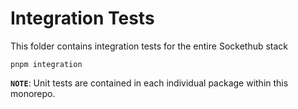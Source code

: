 # Integration Tests

This folder contains integration tests for the entire Sockethub stack

    pnpm integration

**`NOTE`**: Unit tests are contained in each individual package within this monorepo.
